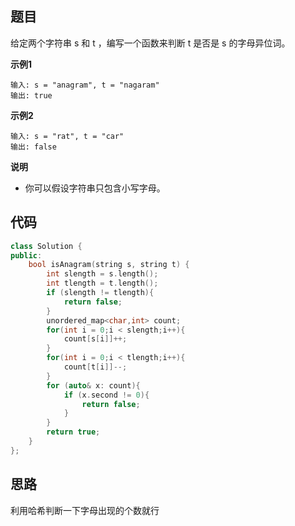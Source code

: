 ## 题目
给定两个字符串 s 和 t ，编写一个函数来判断 t 是否是 s 的字母异位词。

**示例1**
```
输入: s = "anagram", t = "nagaram"
输出: true
```

**示例2**
```
输入: s = "rat", t = "car"
输出: false
```

**说明**
* 你可以假设字符串只包含小写字母。

## 代码
```C++
class Solution {
public:
    bool isAnagram(string s, string t) {
        int slength = s.length();
        int tlength = t.length();
        if (slength != tlength){
            return false;
        }
        unordered_map<char,int> count;
        for(int i = 0;i < slength;i++){
            count[s[i]]++;
        }
        for(int i = 0;i < tlength;i++){
            count[t[i]]--;
        }
        for (auto& x: count){
            if (x.second != 0){
                return false;
            }
        }
        return true;
    }
};
```


## 思路

利用哈希判断一下字母出现的个数就行